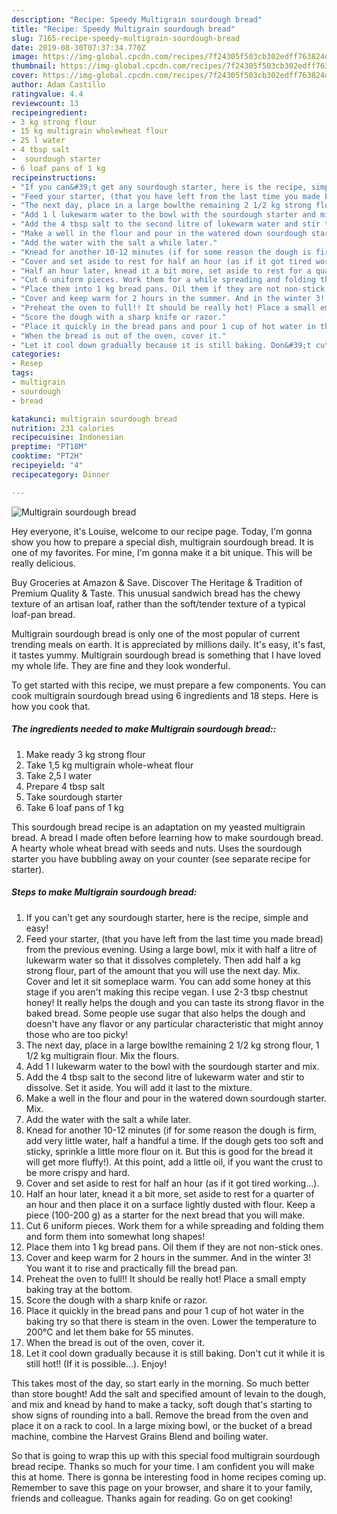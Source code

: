 ```yaml
---
description: "Recipe: Speedy Multigrain sourdough bread"
title: "Recipe: Speedy Multigrain sourdough bread"
slug: 7165-recipe-speedy-multigrain-sourdough-bread
date: 2019-08-30T07:37:34.770Z
image: https://img-global.cpcdn.com/recipes/7f24305f503cb302edff763824de8798/751x532cq70/multigrain-sourdough-bread-recipe-main-photo.jpg
thumbnail: https://img-global.cpcdn.com/recipes/7f24305f503cb302edff763824de8798/751x532cq70/multigrain-sourdough-bread-recipe-main-photo.jpg
cover: https://img-global.cpcdn.com/recipes/7f24305f503cb302edff763824de8798/751x532cq70/multigrain-sourdough-bread-recipe-main-photo.jpg
author: Adam Castillo
ratingvalue: 4.4
reviewcount: 13
recipeingredient:
- 3 kg strong flour
- 15 kg multigrain wholewheat flour
- 25 l water
- 4 tbsp salt
-  sourdough starter
- 6 loaf pans of 1 kg
recipeinstructions:
- "If you can&#39;t get any sourdough starter, here is the recipe, simple and easy!"
- "Feed your starter, (that you have left from the last time you made bread) from the previous evening. Using a large bowl, mix it with half a litre of lukewarm water so that it dissolves completely. Then add half a kg strong flour, part of the amount that you will use the next day. Mix. Cover and let it sit someplace warm. You can add some honey at this stage if you aren&#39;t making this recipe vegan. I use 2-3 tbsp chestnut honey! It really helps the dough and you can taste its strong flavor in the baked bread. Some people use sugar that also helps the dough and doesn&#39;t have any flavor or any particular characteristic that might annoy those who are too picky!"
- "The next day, place in a large bowlthe remaining 2 1/2 kg strong flour, 1 1/2 kg multigrain flour. Mix the flours."
- "Add 1 l lukewarm water to the bowl with the sourdough starter and mix."
- "Add the 4 tbsp salt to the second litre of lukewarm water and stir to dissolve. Set it aside. You will add it last to the mixture."
- "Make a well in the flour and pour in the watered down sourdough starter. Mix."
- "Add the water with the salt a while later."
- "Knead for another 10-12 minutes (if for some reason the dough is firm, add very little water, half a handful a time. If the dough gets too soft and sticky, sprinkle a little more flour on it. But this is good for the bread it will get more fluffy!). At this point, add a little oil, if you want the crust to be more crispy and hard."
- "Cover and set aside to rest for half an hour (as if it got tired working...)."
- "Half an hour later, knead it a bit more, set aside to rest for a quarter of an hour and then place it on a surface lightly dusted with flour. Keep a piece (100-200 g) as a starter for the next bread that you will make."
- "Cut 6 uniform pieces. Work them for a while spreading and folding them and form them into somewhat long shapes!"
- "Place them into 1 kg bread pans. Oil them if they are not non-stick ones."
- "Cover and keep warm for 2 hours in the summer. And in the winter 3! You want it to rise and practically fill the bread pan."
- "Preheat the oven to full!! It should be really hot! Place a small empty baking tray at the bottom."
- "Score the dough with a sharp knife or razor."
- "Place it quickly in the bread pans and pour 1 cup of hot water in the baking try so that there is steam in the oven. Lower the temperature to 200°C and let them bake for 55 minutes."
- "When the bread is out of the oven, cover it."
- "Let it cool down gradually because it is still baking. Don&#39;t cut it while it is still hot!! (If it is possible...). Enjoy!"
categories:
- Resep
tags:
- multigrain
- sourdough
- bread

katakunci: multigrain sourdough bread
nutrition: 231 calories
recipecuisine: Indonesian
preptime: "PT18M"
cooktime: "PT2H"
recipeyield: "4"
recipecategory: Dinner

---
```



![Multigrain sourdough bread](https://img-global.cpcdn.com/recipes/7f24305f503cb302edff763824de8798/751x532cq70/multigrain-sourdough-bread-recipe-main-photo.jpg)

Hey everyone, it's Louise, welcome to our recipe page. Today, I'm gonna show you how to prepare a special dish, multigrain sourdough bread. It is one of my favorites. For mine, I'm gonna make it a bit unique. This will be really delicious.

Buy Groceries at Amazon &amp; Save. Discover The Heritage &amp; Tradition of Premium Quality &amp; Taste. This unusual sandwich bread has the chewy texture of an artisan loaf, rather than the soft/tender texture of a typical loaf-pan bread.

Multigrain sourdough bread is only one of the most popular of current trending meals on earth. It is appreciated by millions daily. It's easy, it's fast, it tastes yummy. Multigrain sourdough bread is something that I have loved my whole life. They are fine and they look wonderful.


To get started with this recipe, we must prepare a few components. You can cook multigrain sourdough bread using 6 ingredients and 18 steps. Here is how you cook that.

##### The ingredients needed to make Multigrain sourdough bread::

1. Make ready 3 kg strong flour
1. Take 1,5 kg multigrain whole-wheat flour
1. Take 2,5 l water
1. Prepare 4 tbsp salt
1. Take  sourdough starter
1. Take 6 loaf pans of 1 kg


This sourdough bread recipe is an adaptation on my yeasted multigrain bread. A bread I made often before learning how to make sourdough bread. A hearty whole wheat bread with seeds and nuts. Uses the sourdough starter you have bubbling away on your counter (see separate recipe for starter). 

##### Steps to make Multigrain sourdough bread:

1. If you can&#39;t get any sourdough starter, here is the recipe, simple and easy!
1. Feed your starter, (that you have left from the last time you made bread) from the previous evening. Using a large bowl, mix it with half a litre of lukewarm water so that it dissolves completely. Then add half a kg strong flour, part of the amount that you will use the next day. Mix. Cover and let it sit someplace warm. You can add some honey at this stage if you aren&#39;t making this recipe vegan. I use 2-3 tbsp chestnut honey! It really helps the dough and you can taste its strong flavor in the baked bread. Some people use sugar that also helps the dough and doesn&#39;t have any flavor or any particular characteristic that might annoy those who are too picky!
1. The next day, place in a large bowlthe remaining 2 1/2 kg strong flour, 1 1/2 kg multigrain flour. Mix the flours.
1. Add 1 l lukewarm water to the bowl with the sourdough starter and mix.
1. Add the 4 tbsp salt to the second litre of lukewarm water and stir to dissolve. Set it aside. You will add it last to the mixture.
1. Make a well in the flour and pour in the watered down sourdough starter. Mix.
1. Add the water with the salt a while later.
1. Knead for another 10-12 minutes (if for some reason the dough is firm, add very little water, half a handful a time. If the dough gets too soft and sticky, sprinkle a little more flour on it. But this is good for the bread it will get more fluffy!). At this point, add a little oil, if you want the crust to be more crispy and hard.
1. Cover and set aside to rest for half an hour (as if it got tired working...).
1. Half an hour later, knead it a bit more, set aside to rest for a quarter of an hour and then place it on a surface lightly dusted with flour. Keep a piece (100-200 g) as a starter for the next bread that you will make.
1. Cut 6 uniform pieces. Work them for a while spreading and folding them and form them into somewhat long shapes!
1. Place them into 1 kg bread pans. Oil them if they are not non-stick ones.
1. Cover and keep warm for 2 hours in the summer. And in the winter 3! You want it to rise and practically fill the bread pan.
1. Preheat the oven to full!! It should be really hot! Place a small empty baking tray at the bottom.
1. Score the dough with a sharp knife or razor.
1. Place it quickly in the bread pans and pour 1 cup of hot water in the baking try so that there is steam in the oven. Lower the temperature to 200°C and let them bake for 55 minutes.
1. When the bread is out of the oven, cover it.
1. Let it cool down gradually because it is still baking. Don&#39;t cut it while it is still hot!! (If it is possible...). Enjoy!


This takes most of the day, so start early in the morning. So much better than store bought! Add the salt and specified amount of levain to the dough, and mix and knead by hand to make a tacky, soft dough that&#39;s starting to show signs of rounding into a ball. Remove the bread from the oven and place it on a rack to cool. In a large mixing bowl, or the bucket of a bread machine, combine the Harvest Grains Blend and boiling water. 

So that is going to wrap this up with this special food multigrain sourdough bread recipe. Thanks so much for your time. I am confident you will make this at home. There is gonna be interesting food in home recipes coming up. Remember to save this page on your browser, and share it to your family, friends and colleague. Thanks again for reading. Go on get cooking!
